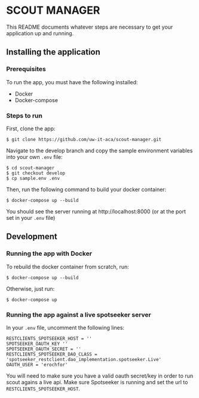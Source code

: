SCOUT MANAGER
=============

This README documents whatever steps are necessary to get your application up and running.

## Installing the application ##

### Prerequisites ###
To run the app, you must have the following installed:
* Docker
* Docker-compose

### Steps to run ###
First, clone the app:

    $ git clone https://github.com/uw-it-aca/scout-manager.git

Navigate to the develop branch and copy the sample environment variables into your own `.env` file:

    $ cd scout-manager
    $ git checkout develop
    $ cp sample.env .env

Then, run the following command to build your docker container:

    $ docker-compose up --build

You should see the server running at http://localhost:8000 (or at the port set in your `.env` file)

## Development ##

### Running the app with Docker ###

To rebuild the docker container from scratch, run:

    $ docker-compose up --build

Otherwise, just run:

    $ docker-compose up


### Running the app against a live spotseeker server ###

In your `.env` file, uncomment the following lines:

    RESTCLIENTS_SPOTSEEKER_HOST = ''
    SPOTSEEKER_OAUTH_KEY ''
    SPOTSEEKER_OAUTH_SECRET = ''
    RESTCLIENTS_SPOTSEEKER_DAO_CLASS = 'spotseeker_restclient.dao_implementation.spotseeker.Live'
    OAUTH_USER = 'erochfor'

You will need to make sure you have a valid oauth secret/key in order to run scout agains a live api. Make sure Spotseeker is running and set the url to `RESTCLIENTS_SPOTSEEKER_HOST`.